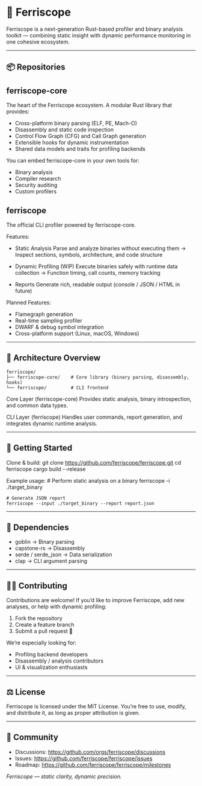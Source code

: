 🦀 Ferriscope
==============

Ferriscope is a next-generation Rust-based profiler and binary analysis toolkit — combining static insight with dynamic performance monitoring in one cohesive ecosystem.

------------------------------------------------------------
📦 Repositories
------------------------------------------------------------

ferriscope-core
----------------
The heart of the Ferriscope ecosystem.
A modular Rust library that provides:
- Cross-platform binary parsing (ELF, PE, Mach-O)
- Disassembly and static code inspection
- Control Flow Graph (CFG) and Call Graph generation
- Extensible hooks for dynamic instrumentation
- Shared data models and traits for profiling backends

You can embed ferriscope-core in your own tools for:
- Binary analysis
- Compiler research
- Security auditing
- Custom profilers


ferriscope
----------
The official CLI profiler powered by ferriscope-core.

Features:
- Static Analysis
  Parse and analyze binaries without executing them
  → Inspect sections, symbols, architecture, and code structure

- Dynamic Profiling (WIP)
  Execute binaries safely with runtime data collection
  → Function timing, call counts, memory tracking

- Reports
  Generate rich, readable output (console / JSON / HTML in future)

Planned Features:
- Flamegraph generation
- Real-time sampling profiler
- DWARF & debug symbol integration
- Cross-platform support (Linux, macOS, Windows)

------------------------------------------------------------
🧩 Architecture Overview
------------------------------------------------------------
```
ferriscope/
├── ferriscope-core/    # Core library (binary parsing, disassembly, hooks)
└── ferriscope/         # CLI frontend
```
Core Layer (ferriscope-core)
    Provides static analysis, binary introspection, and common data types.

CLI Layer (ferriscope)
    Handles user commands, report generation, and integrates dynamic runtime analysis.

------------------------------------------------------------
🚀 Getting Started
------------------------------------------------------------

Clone & build:
    git clone https://github.com/ferriscope/ferriscope.git
    cd ferriscope
    cargo build --release

Example usage:
    # Perform static analysis on a binary
    ferriscope -i ./target_binary

    # Generate JSON report
    ferriscope --input ./target_binary --report report.json

------------------------------------------------------------
🧱 Dependencies
------------------------------------------------------------

- goblin → Binary parsing
- capstone-rs → Disassembly
- serde / serde_json → Data serialization
- clap → CLI argument parsing

------------------------------------------------------------
🧑‍💻 Contributing
------------------------------------------------------------

Contributions are welcome!
If you’d like to improve Ferriscope, add new analyses, or help with dynamic profiling:
1. Fork the repository
2. Create a feature branch
3. Submit a pull request 🚀

We’re especially looking for:
- Profiling backend developers
- Disassembly / analysis contributors
- UI & visualization enthusiasts

------------------------------------------------------------
⚖️ License
------------------------------------------------------------

Ferriscope is licensed under the MIT License.
You’re free to use, modify, and distribute it, as long as proper attribution is given.

------------------------------------------------------------
💬 Community
------------------------------------------------------------

- Discussions: https://github.com/orgs/ferriscope/discussions
- Issues: https://github.com/ferriscope/ferriscope/issues
- Roadmap: https://github.com/ferriscope/ferriscope/milestones


_Ferriscope — static clarity, dynamic precision._

